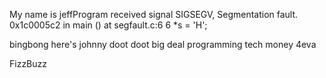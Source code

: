 My name is jeffProgram received signal SIGSEGV, Segmentation fault.
0x1c0005c2 in main () at segfault.c:6
6               *s = 'H';

bingbong here's johnny
doot doot
big deal programming
tech money 4eva

FizzBuzz